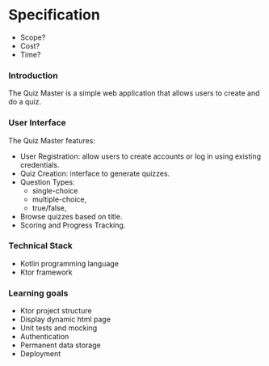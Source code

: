 # Specification
- Scope?
- Cost?
- Time?

### Introduction
The Quiz Master is a simple web application that allows users to create and do a quiz.

### User Interface
The Quiz Master features:

- User Registration: allow users to create accounts or log in using existing credentials.
- Quiz Creation: interface to generate quizzes. 
- Question Types:
  - single-choice
  - multiple-choice, 
  - true/false, 
- Browse quizzes based on title.
- Scoring and Progress Tracking.

### Technical Stack
- Kotlin programming language
- Ktor framework

### Learning goals
- Ktor project structure 
- Display dynamic html page
- Unit tests and mocking
- Authentication
- Permanent data storage
- Deployment